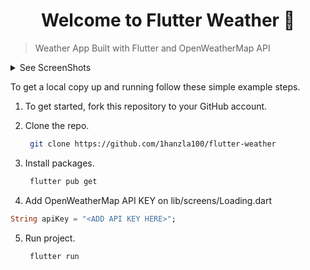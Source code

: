 <h1 align="center">Welcome to Flutter Weather 👋</h1>

> Weather App Built with Flutter and OpenWeatherMap API


<details>
<summary>See ScreenShots</summary>
<img src="https://user-images.githubusercontent.com/59178380/106931874-e0116d00-6738-11eb-909f-6db0d4c2a12e.png" alt="" width=300></img>
<img src="https://user-images.githubusercontent.com/59178380/106931850-d8ea5f00-6738-11eb-93c1-c162f40fd640.png" alt="" width=300></img>
</details>




To get a local copy up and running follow these simple example steps.


1. To get started, fork this repository to your GitHub account.

2. Clone the repo.
    ```sh
     git clone https://github.com/1hanzla100/flutter-weather
    ```
3. Install packages.
    ```sh
     flutter pub get
    ```
4. Add OpenWeatherMap API KEY on lib/screens/Loading.dart
  ```dart
  String apiKey = "<ADD API KEY HERE>";
  ```

5. Run project.
    ```sh
     flutter run
    ```
